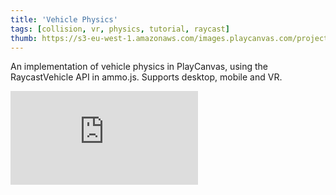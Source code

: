 ```yaml
---
title: 'Vehicle Physics'
tags: [collision, vr, physics, tutorial, raycast]
thumb: https://s3-eu-west-1.amazonaws.com/images.playcanvas.com/projects/12/643289/28741D-image-75.jpg
---
```


An implementation of vehicle physics in PlayCanvas, using the RaycastVehicle API in ammo.js. Supports desktop, mobile and VR.

<div className="iframe-container">
    <iframe loading="lazy" src="https://playcanv.as/p/CxgnAp22/" title="Vehicle Physics" webkitallowfullscreen="true" mozallowfullscreen="true" allow="autoplay" allowfullscreen="true" allowvr="" scrolling="no" frameborder="0" />
</div>
